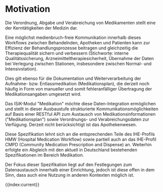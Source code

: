 # Motivation

Die Verordnung, Abgabe und Verabreichung von Medikamenten stellt eine der Kerntätigkeiten der Medizin dar.

Eine möglichst medienbruch-freie Kommunikation innerhalb dieses Workflows zwischen Behandelnden, Apotheken und Patienten kann zur Effizienz der Behandlungsprozesse beitragen und gleichzeitig die Therapiequalität sichern und verbessern (Stichworte: interne Qualitätssicherung, Arzneimitteltherapiesicherheit, Übernahme der Daten bei Verlegung zwischen Stationen, insbesondere zwischen Normal- und Intensivstation).

Dies gilt ebenso für die Dokumentation und Weiterverarbeitung der Aufnahme- bzw. Entlassmedikation (Medikationsplan), die derzeit noch häufig in Form von manueller und somit fehleranfälliger Übertragung der Medikationsangaben umgesetzt wird.

Das ISiK-Modul "Medikation" möchte diese Daten-Integration ermöglichen und stellt in dieser Ausbaustufe strukturierte Kommunikationsmöglichkeiten auf Basis einer RESTful API zum Austausch von Medikationsinformationen ("Medikationsplan") sowie Verordnungs- und Verabreichungsdaten zur Verfügung. Derzeit nicht berücksichtigt ist das Apothekenwesen.

Diese Spezifikation lehnt sich an die entsprechenden Teile des IHE-Profils HMW (Hospital Medication Workflow) sowie partiell auch an das IHE-Profil CMPD (Community Medication Prescription and Dispense) an. Weiterhin erfolgte ein Abgleich mit den aktuell in Deutschland bestehenden Spezifikationen im Bereich Medikation.

Der Fokus dieser Spezifikation liegt auf den Festlegungen zum Datenaustausch innerhalb einer Einrichtung, jedoch ist diese offen in dem Sinn, dass auch eine Nutzung in anderen Kontexten möglich ist.

{{index:current}}